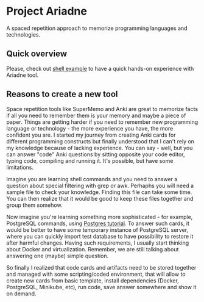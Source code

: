 # Project Ariadne
A spaced repetition approach to memorize programming languages and technologies.

## Quick overview
Please, check out [shell example](https://github.com/gottenheim/ariadne-shell-example) to have a quick hands-on experience with Ariadne tool.

## Reasons to create a new tool
Space repetition tools like SuperMemo and Anki are great to memorize facts if all you need to remember them is your memory and maybe a piece of paper. Things are getting harder if you need to remember new programming language or technology - the more experience you have, the more confident you are. I started my journey from creating Anki cards for different programming constructs but finally understood that I can't rely on my knowledge because of lacking experience. You can say - well, but you can answer "code" Anki questions by sitting opposite your code editor, typing code, compiling and running it. It's possible, but have some limitations. 

Imagine you are learning shell commands and you need to answer a question about special filtering with grep or awk. Perhaphs you will need a sample file to check your knowledge. Finding this file can take some time. You can then realize that it would be good to keep these files together and group them somehow. 

Now imagine you're learning something more sophisticated - for example, PostgreSQL commands, using [Postgres tutorial](https://www.postgresqltutorial.com/). To answer such cards, it would be better to have some temporary instance of PostgreSQL server, where you can quickly import test database to have possibility to restore it after harmful changes. Having such requirements, I usually start thinking about Docker and virtualization. Remember, we are still talking about answering one (maybe) simple question. 

So finally I realized that code cards and artifacts need to be stored together and managed with some scripting/coded environment, that will allow to create new cards from basic template, install dependencies (Docker, PostgreSQL, Minikube, etc), run code, save answer somewhere and show it on demand.




